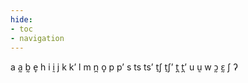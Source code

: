 ```yaml
---
hide:
- toc
- navigation
---
```

a
a̰
b̰
e̞
h
i
ḭ
j
k
kʼ
l
m
n̪
o̞
p
pʼ
s
ts
tsʼ
t̠ʃ
t̠ʃʼ
t̪
t̪ʼ
u
ṵ
w
ɔ̰
ɛ̰
ʃ
ʔ
